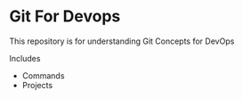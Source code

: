 # Git For Devops

This repository is for understanding Git Concepts for DevOps


Includes

- Commands
- Projects
